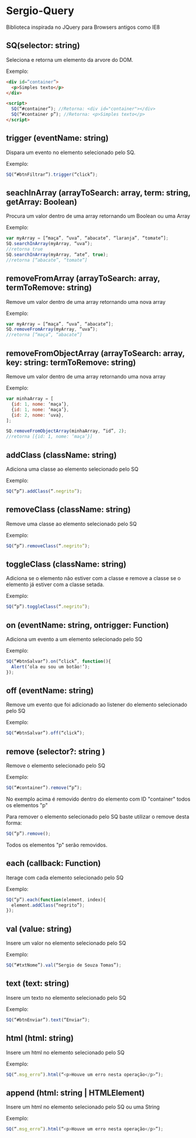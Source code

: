 # Sergio-Query
Biblioteca inspirada no JQuery para Browsers antigos como IE8

## SQ(selector: string)
Seleciona e retorna um elemento da arvore do DOM.

Exemplo:

```html
<div id=”container”>
  <p>Simples texto</p>
</div>

<script>
  SQ(“#container”); //Retorna: <div id="container"></div>
  SQ(“#container p”); //Retorna: <p>Simples texto</p>
</script>
```
## trigger (eventName: string)

Dispara um evento no elemento selecionado pelo SQ.

Exemplo:

```javascript
SQ(“#btnFiltrar”).trigger(“click”);
```

## seachInArray (arrayToSearch: array, term: string, getArray: Boolean)

Procura um valor dentro de uma array retornando um Boolean ou uma Array

Exemplo:

```javascript
var myArray = [“maça”, “uva”, “abacate”, “laranja”, “tomate”];
SQ.searchInArray(myArray, “uva”);
//retorna true
SQ.searchInArray(myArray, “ate”, true);
//retorna [“abacate”, “tomate”]
```

## removeFromArray (arrayToSearch: array, termToRemove: string)

Remove um valor dentro de uma array retornando uma nova array

Exemplo:

```javascript
var myArray = [“maça”, “uva”, “abacate”];
SQ.removeFromArray(myArray, “uva”);
//retorna [“maça”, “abacate”]
```

## removeFromObjectArray (arrayToSearch: array, key: string: termToRemove: string)

Remove um valor dentro de uma array retornando uma nova array

Exemplo:

```javascript
var minhaArray = [
  {id: 1, nome: ‘maça’},
  {id: 1, nome: ‘maça’}, 
  {id: 2, nome: ‘uva},
];

SQ.removeFromObjectArray(minhaArray, “id”, 2);
//retorna [{id: 1, nome: ‘maça’}]
```

## addClass (className: string)

Adiciona uma classe ao elemento selecionado pelo SQ

Exemplo:

```javascript
SQ(“p”).addClass(“.negrito”);
```

## removeClass (className: string)

Remove uma classe ao elemento selecionado pelo SQ

Exemplo:

```javascript
SQ(“p”).removeClass(“.negrito”);
```

## toggleClass (className: string)

Adiciona se o elemento não estiver com a classe e remove a classe se o elemento já estiver com a classe setada.

Exemplo:

```javascript
SQ(“p”).toggleClass(“.negrito”);
```

## on (eventName: string, ontrigger: Function)

Adiciona um evento a um elemento selecionado pelo SQ

Exemplo:

```javascript
SQ(“#btnSalvar”).on(“click”, function(){
  Alert(‘ola eu sou um botão!’);
});
```

## off (eventName: string)

Remove um evento que foi adicionado ao listener do elemento selecionado pelo SQ

Exemplo:

```javascript
SQ(“#btnSalvar”).off(“click”);
```

## remove (selector?: string )

Remove o elemento selecionado pelo SQ

Exemplo:

```javascript
SQ(“#container”).remove(“p”);
```
No exemplo acima é removido dentro do elemento com ID "container" todos os elementos "p"

Para remover o elemento selecionado pelo SQ baste utilizar o remove desta forma:

```javascript
SQ(“p”).remove();
```

Todos os elementos "p" serão removidos.

## each (callback: Function)

Iterage com cada elemento selecionado pelo SQ

Exemplo:

```javascript
SQ(“p”).each(function(element, index){
  element.addClass(“negrito”);
});
```

## val (value: string)

Insere um valor no elemento selecionado pelo SQ

Exemplo:

```javascript
SQ(“#txtNome”).val(“Sergio de Souza Tomas”);
```

## text (text: string)

Insere um texto no elemento selecionado pelo SQ

Exemplo:

```javascript
SQ(“#btnEnviar”).text(“Enviar”);
```

## html (html: string)

Insere um html no elemento selecionado pelo SQ

Exemplo:

```javascript
SQ(“.msg_erro”).html(“<p>Houve um erro nesta operação</p>”);
```

## append (html: string | HTMLElement)

Insere um html no elemento selecionado pelo SQ ou uma String

Exemplo:

```javascript
SQ(“.msg_erro”).html(“<p>Houve um erro nesta operação</p>”);
```
